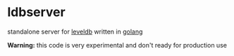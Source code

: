 # ldbserver

standalone server for [leveldb](https://github.com/syndtr/goleveldb) written in [golang](http://golang.org)

**Warning:** this code is very experimental and don't ready for production use
